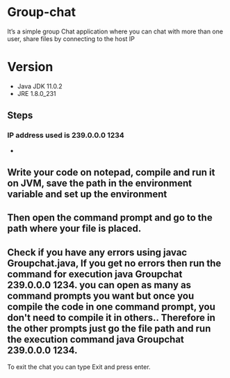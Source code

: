 # Group-chat
 It’s a simple group Chat application where you can chat with more than one user, share files by connecting to the host IP
# Version
 - Java JDK 11.0.2
 - JRE 1.8.0_231
## Steps
### IP address used is 239.0.0.0 1234
- 
Write your code on notepad, compile and run it on JVM, save the path in the environment variable and set up the environment
- 
Then open the command prompt and go to the path where your file is placed.
- 
Check if you have any errors using javac Groupchat.java, If you get no errors then run the command for execution java Groupchat 239.0.0.0 1234. you can open as many as command prompts you want but once you compile the code in one command prompt, you don't need to compile it in others.. Therefore in the other prompts just go the file path and run the execution command java Groupchat 239.0.0.0 1234.
- 
To exit the chat you can type Exit and press enter.

